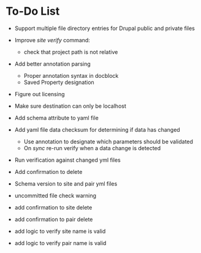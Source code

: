 # To-Do List

- Support multiple file directory entries for Drupal public and private files

- Improve _site verify_ command:
  - check that project path is not relative

- Add better annotation parsing
  - Proper annotation syntax in docblock
  - Saved Property designation

- Figure out licensing

- Make sure destination can only be localhost

- Add schema attribute to yaml file

- Add yaml file data checksum for determining if data has changed
  - Use annotation to designate which parameters should be validated
  - On _sync_ re-run verify when a data change is detected

- Run verification against changed yml files

- Add confirmation to delete

- Schema version to site and pair yml files

- uncommitted file check warning

- add confirmation to site delete

- add confirmation to pair delete

- add logic to verify site name is valid

- add logic to verify pair name is valid